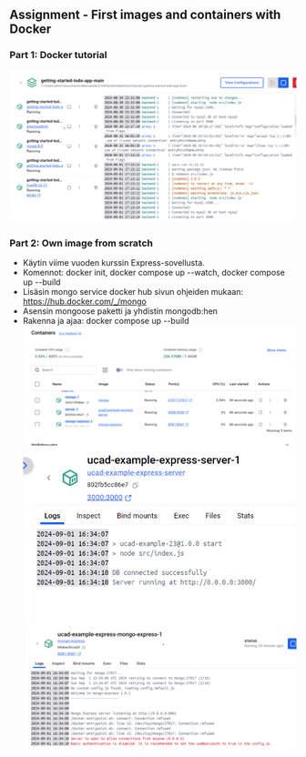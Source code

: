 ## Assignment - First images and containers with Docker

### Part 1: Docker tutorial

![docker containers](/screenshots/todoapp-container.png)

### Part 2: Own image from scratch

- Käytin viime vuoden kurssin Express-sovellusta.
- Komennot: docker init, docker compose up --watch, docker compose up --build
- Lisäsin mongo service docker hub sivun ohjeiden mukaan: https://hub.docker.com/_/mongo
- Asensin mongoose paketti ja yhdistin mongodb:hen
- Rakenna ja ajaa: docker compose up --build
  ![docker containers](/screenshots/containers.png)
  ![server logs](/screenshots/server-logs.png)
  ![mongo express logs](/screenshots/mongo-express-logs.png)
